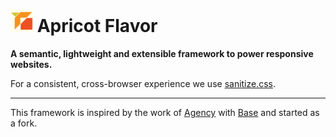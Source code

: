 # ![SoftApricot Logo](https://raw.githubusercontent.com/softapr/apricot-flavor/master/android-icon-36x36.png) Apricot Flavor

**A semantic, lightweight and extensible framework to power responsive websites.**

For a consistent, cross-browser experience we use [sanitize.css](https://csstools.github.io/sanitize.css/).

***

This framework is inspired by the work of [Agency](https://github.com/agency) with [Base](https://github.com/agency/base) and started as a fork.
